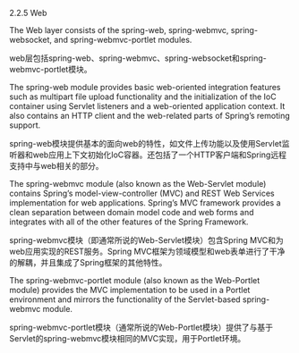 2.2.5 Web

The Web layer consists of the spring-web, spring-webmvc, spring-websocket, and spring-webmvc-portlet modules.

web层包括spring-web、spring-webmvc、spring-websocket和spring-webmvc-portlet模块。

The spring-web module provides basic web-oriented integration features such as multipart file upload functionality and the initialization of the IoC container using Servlet listeners and a web-oriented application context. It also contains an HTTP client and the web-related parts of Spring’s remoting support.

spring-web模块提供基本的面向web的特性，如文件上传功能以及使用Servlet监听器和web应用上下文初始化IoC容器。还包括了一个HTTP客户端和Spring远程支持中与web相关的部分。

The spring-webmvc module (also known as the Web-Servlet module) contains Spring’s model-view-controller (MVC) and REST Web Services implementation for web applications. Spring’s MVC framework provides a clean separation between domain model code and web forms and integrates with all of the other features of the Spring Framework.

spring-webmvc模块（即通常所说的Web-Servlet模块）包含Spring MVC和为web应用实现的REST服务。Spring MVC框架为领域模型和web表单进行了干净的解耦，并且集成了Spring框架的其他特性。

The spring-webmvc-portlet module (also known as the Web-Portlet module) provides the MVC implementation to be used in a Portlet environment and mirrors the functionality of the Servlet-based spring-webmvc module.

spring-webmvc-portlet模块（通常所说的Web-Portlet模块）提供了与基于Servlet的spring-webmvc模块相同的MVC实现，用于Portlet环境。